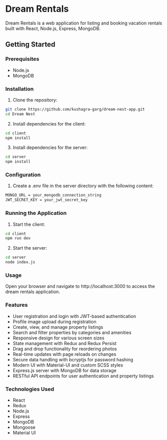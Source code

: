 # Dream Rentals
Dream Rentals is a web application for listing and booking vacation rentals built with React, Node.js, Express, MongoDB.


## Getting Started

### Prerequisites

- Node.js
- MongoDB

### Installation

1. Clone the repository:

```sh
git clone https://github.com/kushagra-garg/dream-nest-app.git
cd Dream Nest
```

2. Install dependencies for the client:
```sh
cd client
npm install
```

3. Install dependencies for the server:
```sh
cd server
npm install
```

### Configuration
1. Create a .env file in the server directory with the following content:
```sh
MONGO_URL = your_mongodb_connection_string
JWT_SECRET_KEY = your_jwt_secret_key
```

### Running the Application
1. Start the client:
```sh
cd client
npm run dev
```

2. Start the server:
```sh
cd server
node index.js
```

### Usage
Open your browser and navigate to http://localhost:3000 to access the dream rentals application.

### Features

- User registration and login with JWT-based authentication
- Profile image upload during registration
- Create, view, and manage property listings
- Search and filter properties by categories and amenities
- Responsive design for various screen sizes
- State management with Redux and Redux Persist
- Drag and drop functionality for reordering photos
- Real-time updates with page reloads on changes
- Secure data handling with bcryptjs for password hashing
- Modern UI with Material-UI and custom SCSS styles
- Express.js server with MongoDB for data storage
- RESTful API endpoints for user authentication and property listings

### Technologies Used

- React
- Redux
- Node.js
- Express
- MongoDB
- Mongoose
- Material UI
